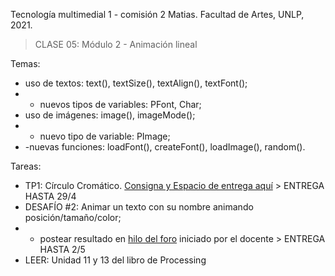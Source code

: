 Tecnología multimedial 1 - comisión 2 Matias. Facultad de Artes, UNLP, 2021.

> CLASE 05: Módulo 2 - Animación lineal

Temas:
- uso de textos: text(), textSize(), textAlign(), textFont();
- - nuevos tipos de variables: PFont, Char;
- uso de imágenes: image(), imageMode();
- - nuevo tipo de variable: PImage;
- -nuevas funciones: loadFont(), createFont(), loadImage(), random().

Tareas:
- TP1: Círculo Cromático. [Consigna y Espacio de entrega aquí](http://www.colaboratorio3.org/mod/assign/view.php?id=363) > ENTREGA HASTA 29/4
- DESAFÍO #2: Animar un texto con su nombre animando posición/tamaño/color;
- - postear resultado en [hilo del foro](http://www.colaboratorio3.org/mod/forum/discuss.php?d=551) iniciado por el docente > ENTREGA HASTA 2/5
- LEER: Unidad 11 y 13  del libro de Processing
